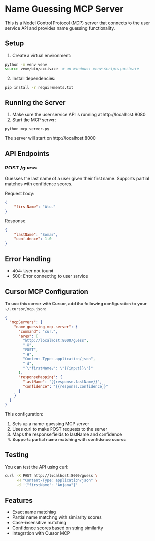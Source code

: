 # Name Guessing MCP Server

This is a Model Control Protocol (MCP) server that connects to the user service API and provides name guessing functionality.

## Setup

1. Create a virtual environment:
```bash
python -m venv venv
source venv/bin/activate  # On Windows: venv\Scripts\activate
```

2. Install dependencies:
```bash
pip install -r requirements.txt
```

## Running the Server

1. Make sure the user service API is running at http://localhost:8080
2. Start the MCP server:
```bash
python mcp_server.py
```

The server will start on http://localhost:8000

## API Endpoints

### POST /guess
Guesses the last name of a user given their first name. Supports partial matches with confidence scores.

Request body:
```json
{
    "firstName": "Atul"
}
```

Response:
```json
{
    "lastName": "Soman",
    "confidence": 1.0
}
```

## Error Handling

- 404: User not found
- 500: Error connecting to user service

## Cursor MCP Configuration

To use this server with Cursor, add the following configuration to your `~/.cursor/mcp.json`:

```json
{
  "mcpServers": {
    "name-guessing-mcp-server": {
      "command": "curl",
      "args": [
        "http://localhost:8000/guess",
        "-X",
        "POST",
        "-H",
        "Content-Type: application/json",
        "-d",
        "{\"firstName\": \"{{input}}\"}"
      ],
      "responseMapping": {
        "lastName": "{{response.lastName}}",
        "confidence": "{{response.confidence}}"
      }
    }
  }
}
```

This configuration:
1. Sets up a name-guessing MCP server
2. Uses curl to make POST requests to the server
3. Maps the response fields to lastName and confidence
4. Supports partial name matching with confidence scores

## Testing

You can test the API using curl:
```bash
curl -X POST http://localhost:8000/guess \
     -H "Content-Type: application/json" \
     -d '{"firstName": "Anjana"}'
```

## Features

- Exact name matching
- Partial name matching with similarity scores
- Case-insensitive matching
- Confidence scores based on string similarity
- Integration with Cursor MCP 